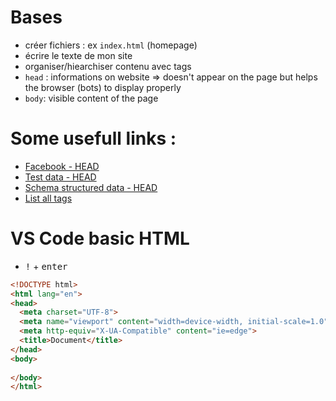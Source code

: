 # Bases
- créer fichiers : ex `index.html` (homepage)
- écrire le texte de mon site
- organiser/hiearchiser contenu avec tags
- `head` : informations on website => doesn't appear on the page but helps the browser (bots) to display properly
- `body`: visible content of the page

# Some usefull links :
- [Facebook - HEAD](https://developers.facebook.com/tools/debug/)
- [Test data - HEAD](https://search.google.com/structured-data/testing-tool/u/0/)
- [Schema structured data - HEAD](https://raventools.com/site-auditor/seo-guide/schema-structured-data)
- [List all tags](https://openclassrooms.com/en/courses/1603881-apprenez-a-creer-votre-site-web-avec-html5-et-css3/1608357-memento-des-balises-html)

# VS Code basic HTML
- <kbd>!</kbd> + <kbd>enter</kbd>

```html
<!DOCTYPE html>
<html lang="en">
<head>
  <meta charset="UTF-8">
  <meta name="viewport" content="width=device-width, initial-scale=1.0">
  <meta http-equiv="X-UA-Compatible" content="ie=edge">
  <title>Document</title>
</head>
<body>
	
</body>
</html>
```
